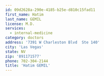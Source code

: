 ```yaml
---
id: 09d2628a-290e-4185-b25e-d810c15fad11
first_name: Hatim
last_name: GEMIL
license: M.D.
services:
  - internal-medicine
category: doctors
address: '7391 W Charleston Blvd  Ste 140'
city: 'Las Vegas'
state: NV
zip: '891171577'
phone: 702-304-2144
title: 'Hatim GEMIL'
---
```

